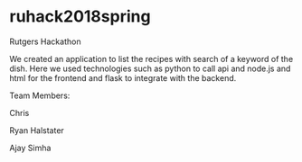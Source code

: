# ruhack2018spring
Rutgers Hackathon

We created an application to list the recipes with search of a keyword of the dish. Here we used technologies such as python to call api and node.js and html for the frontend and flask to integrate with the backend.

Team Members:

Chris

Ryan Halstater

Ajay Simha
